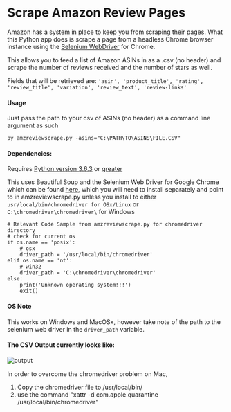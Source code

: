 # Scrape Amazon Review Pages

Amazon has a system in place to keep you from scraping their pages. What this Python app does is scrape a page from a headless Chrome browser instance using the [Selenium WebDriver](http://www.seleniumhq.org/download/) for Chrome.

This allows you to feed a list of Amazon ASINs in as a .csv (no header) and
scrape the number of reviews received and the number of stars as well.

Fields that will be retrieved are: ```'asin', 'product_title', 'rating', 'review_title', 'variation', 'review_text', 'review-links'```

#### Usage
Just pass the path to your csv of ASINs (no header) as a command line argument as such
```
py amzreviewscrape.py -asins="C:\PATH\TO\ASINS\FILE.CSV"
```



#### Dependencies:
Requires [Python version 3.6.3](https://www.python.org/downloads/release/python-363/) or [greater](https://www.python.org/downloads/)

This uses Beautiful Soup and the Selenium Web Driver for Google Chrome
which can be found [here](https://github.com/SeleniumHQ/selenium/wiki/ChromeDriver),
which you will need to install separately and point to in amzreviewscrape.py unless you install to
either `usr/local/bin/chromedriver for OSx/Linux` or `C:\chromedriver\chromedriver\` for Windows

```
# Relevant Code Sample from amzreviewscrape.py for chromedriver directory
# check for current os
if os.name == 'posix':
    # osx
    driver_path = '/usr/local/bin/chromedriver'
elif os.name == 'nt':
    # win32
    driver_path = 'C:\chromedriver\chromedriver'
else:
    print('Unknown operating system!!!')
    exit()
```

#### OS Note
This works on Windows and MacOSx, however take note of the path to the
selenium web driver in the `driver_path` variable.

#### The CSV Output currently looks like:

![output][screenshot]

[screenshot]: https://github.com/aflansburg/amzreviewsscrape/blob/master/scrape-output.png "CSV Output Screen Shot"

In order to overcome the chromedriver problem on Mac,
1. Copy the chromedriver file to /usr/local/bin/
1. use the command "xattr -d com.apple.quarantine /usr/local/bin/chromedriver"

